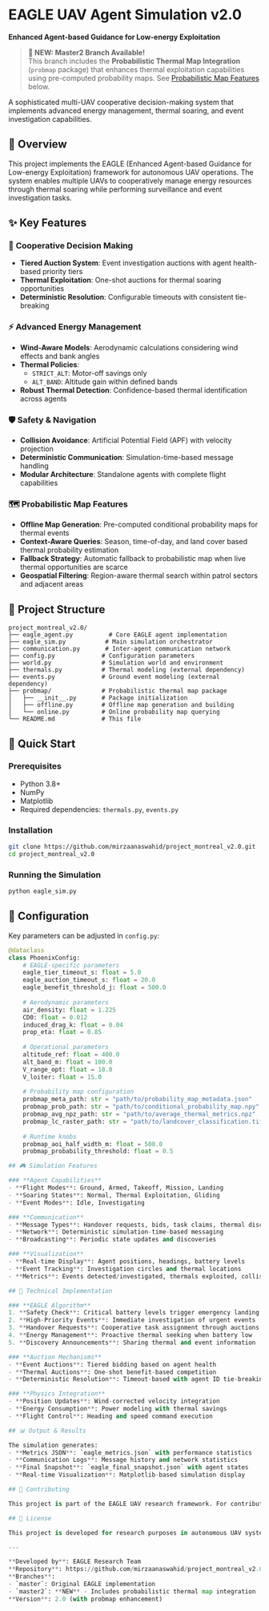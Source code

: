 # EAGLE UAV Agent Simulation v2.0

**Enhanced Agent-based Guidance for Low-energy Exploitation**

> **🚀 NEW: Master2 Branch Available!**  
> This branch includes the **Probabilistic Thermal Map Integration** (`probmap` package) that enhances thermal exploitation capabilities using pre-computed probability maps. See [Probabilistic Map Features](#probabilistic-map-features) below.

A sophisticated multi-UAV cooperative decision-making system that implements advanced energy management, thermal soaring, and event investigation capabilities.

## 🚁 Overview

This project implements the EAGLE (Enhanced Agent-based Guidance for Low-energy Exploitation) framework for autonomous UAV operations. The system enables multiple UAVs to cooperatively manage energy resources through thermal soaring while performing surveillance and event investigation tasks.

## ✨ Key Features

### 🎯 **Cooperative Decision Making**
- **Tiered Auction System**: Event investigation auctions with agent health-based priority tiers
- **Thermal Exploitation**: One-shot auctions for thermal soaring opportunities
- **Deterministic Resolution**: Configurable timeouts with consistent tie-breaking

### ⚡ **Advanced Energy Management**
- **Wind-Aware Models**: Aerodynamic calculations considering wind effects and bank angles
- **Thermal Policies**: 
  - `STRICT_ALT`: Motor-off savings only
  - `ALT_BAND`: Altitude gain within defined bands
- **Robust Thermal Detection**: Confidence-based thermal identification across agents

### 🛡️ **Safety & Navigation**
- **Collision Avoidance**: Artificial Potential Field (APF) with velocity projection
- **Deterministic Communication**: Simulation-time-based message handling
- **Modular Architecture**: Standalone agents with complete flight capabilities

### 🗺️ **Probabilistic Map Features**
- **Offline Map Generation**: Pre-computed conditional probability maps for thermal events
- **Context-Aware Queries**: Season, time-of-day, and land cover based thermal probability estimation
- **Fallback Strategy**: Automatic fallback to probabilistic map when live thermal opportunities are scarce
- **Geospatial Filtering**: Region-aware thermal search within patrol sectors and adjacent areas

## 📁 Project Structure

```
project_montreal_v2.0/
├── eagle_agent.py          # Core EAGLE agent implementation
├── eagle_sim.py           # Main simulation orchestrator
├── communication.py       # Inter-agent communication network
├── config.py             # Configuration parameters
├── world.py              # Simulation world and environment
├── thermals.py           # Thermal modeling (external dependency)
├── events.py             # Ground event modeling (external dependency)
├── probmap/              # Probabilistic thermal map package
│   ├── __init__.py       # Package initialization
│   ├── offline.py        # Offline map generation and building
│   └── online.py         # Online probability map querying
└── README.md             # This file
```

## 🚀 Quick Start

### Prerequisites
- Python 3.8+
- NumPy
- Matplotlib
- Required dependencies: `thermals.py`, `events.py`

### Installation
```bash
git clone https://github.com/mirzaanaswahid/project_montreal_v2.0.git
cd project_montreal_v2.0
```

### Running the Simulation
```bash
python eagle_sim.py
```

## 🔧 Configuration

Key parameters can be adjusted in `config.py`:

```python
@dataclass
class PhoenixConfig:
    # EAGLE-specific parameters
    eagle_tier_timeout_s: float = 5.0
    eagle_auction_timeout_s: float = 20.0
    eagle_benefit_threshold_j: float = 500.0
    
    # Aerodynamic parameters
    air_density: float = 1.225
    CD0: float = 0.012
    induced_drag_k: float = 0.04
    prop_eta: float = 0.85
    
    # Operational parameters
    altitude_ref: float = 400.0
    alt_band_m: float = 100.0
    V_range_opt: float = 18.0
    V_loiter: float = 15.0
    
    # Probability map configuration
    probmap_meta_path: str = "path/to/probability_map_metadata.json"
    probmap_prob_path: str = "path/to/conditional_probability_map.npy"
    probmap_avg_npz_path: str = "path/to/average_thermal_metrics.npz"
    probmap_lc_raster_path: str = "path/to/landcover_classification.tif"
    
    # Runtime knobs
    probmap_aoi_half_width_m: float = 500.0
    probmap_probability_threshold: float = 0.5

## 🎮 Simulation Features

### **Agent Capabilities**
- **Flight Modes**: Ground, Armed, Takeoff, Mission, Landing
- **Soaring States**: Normal, Thermal Exploitation, Gliding
- **Event Modes**: Idle, Investigating

### **Communication**
- **Message Types**: Handover requests, bids, task claims, thermal discoveries
- **Network**: Deterministic simulation-time-based messaging
- **Broadcasting**: Periodic state updates and discoveries

### **Visualization**
- **Real-time Display**: Agent positions, headings, battery levels
- **Event Tracking**: Investigation circles and thermal locations
- **Metrics**: Events detected/investigated, thermals exploited, collisions

## 🔬 Technical Implementation

### **EAGLE Algorithm**
1. **Safety Check**: Critical battery levels trigger emergency landing
2. **High-Priority Events**: Immediate investigation of urgent events
3. **Handover Requests**: Cooperative task assignment through auctions
4. **Energy Management**: Proactive thermal seeking when battery low
5. **Discovery Announcements**: Sharing thermal and event information

### **Auction Mechanisms**
- **Event Auctions**: Tiered bidding based on agent health
- **Thermal Auctions**: One-shot benefit-based competition
- **Deterministic Resolution**: Timeout-based with agent ID tie-breaking

### **Physics Integration**
- **Position Updates**: Wind-corrected velocity integration
- **Energy Consumption**: Power modeling with thermal savings
- **Flight Control**: Heading and speed command execution

## 📊 Output & Results

The simulation generates:
- **Metrics JSON**: `eagle_metrics.json` with performance statistics
- **Communication Logs**: Message history and network statistics
- **Final Snapshot**: `eagle_final_snapshot.json` with agent states
- **Real-time Visualization**: Matplotlib-based simulation display

## 🤝 Contributing

This project is part of the EAGLE UAV research framework. For contributions or questions, please contact the development team.

## 📄 License

This project is developed for research purposes in autonomous UAV systems.

---

**Developed by**: EAGLE Research Team  
**Repository**: https://github.com/mirzaanaswahid/project_montreal_v2.0  
**Branches**: 
- `master`: Original EAGLE implementation
- `master2`: **NEW** - Includes probabilistic thermal map integration  
**Version**: 2.0 (with probmap enhancement) 
